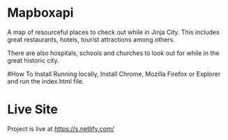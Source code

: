 # Mapboxapi
A map of resourceful places to check out while in Jinja City. This includes great restaurants, hotels, tourist attractions among others.

There are also hospitals, schools and churches to look out for while in the great historic city.

#How To Install
Running locally, Install Chrome, Mozilla Firefox or Explorer  and run the index.html file.

# Live Site

Project is live at https://s.netlify.com/
